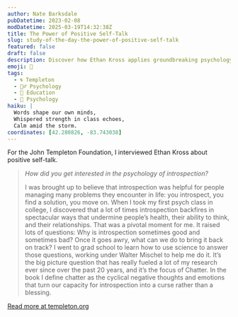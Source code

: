 ```yaml
---
author: Nate Barksdale
pubDatetime: 2023-02-08
modDatetime: 2025-03-19T14:32:38Z
title: The Power of Positive Self-Talk
slug: study-of-the-day-the-power-of-positive-self-talk
featured: false
draft: false
description: Discover how Ethan Kross applies groundbreaking psychology to transform middle school education with the power of positive self-talk.
emoji: 🧠
tags:
  - 🌀 Templeton
  - 🧘‍♂️ Psychology
  - 🏫 Education
  - 🧠 Psychology
haiku: |
  Words shape our own minds,  
  Whispered strength in class echoes,  
  Calm amid the storm.
coordinates: [42.280826, -83.743038]
---
```


For the John Templeton Foundation, I interviewed Ethan Kross about positive self-talk.

> *How did you get interested in the psychology of introspection?*
>
> I was brought up to believe that introspection was helpful for people managing many problems they encounter in life: you introspect, you find a solution, you move on. When I took my first psych class in college, I discovered that a lot of times introspection backfires in spectacular ways that undermine people’s health, their ability to think, and their relationships. That was a pivotal moment for me. It raised lots of questions: Why is introspection sometimes good and sometimes bad? Once it goes awry, what can we do to bring it back on track? I went to grad school to learn how to use science to answer those questions, working under Walter Mischel to help me do it. It’s the big picture question that has really fueled a lot of my research ever since over the past 20 years, and it’s the focus of Chatter. In the book I define chatter as the cyclical negative thoughts and emotions that turn our capacity for introspection into a curse rather than a blessing.

[Read more at templeton.org](https://www.templeton.org/news/talk-to-yourself-like-a-friend-qa-with-ethan-kross)
